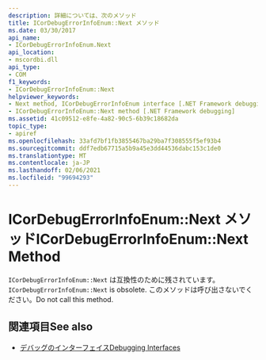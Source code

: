 ```yaml
---
description: 詳細については、次のメソッド
title: ICorDebugErrorInfoEnum::Next メソッド
ms.date: 03/30/2017
api_name:
- ICorDebugErrorInfoEnum.Next
api_location:
- mscordbi.dll
api_type:
- COM
f1_keywords:
- ICorDebugErrorInfoEnum::Next
helpviewer_keywords:
- Next method, ICorDebugErrorInfoEnum interface [.NET Framework debugging]
- ICorDebugErrorInfoEnum::Next method [.NET Framework debugging]
ms.assetid: 41c09512-e8fe-4a82-90c5-6b39c18682da
topic_type:
- apiref
ms.openlocfilehash: 33afd7bf1fb3855467ba29ba7f308555f5ef93b4
ms.sourcegitcommit: ddf7edb67715a5b9a45e3dd44536dabc153c1de0
ms.translationtype: MT
ms.contentlocale: ja-JP
ms.lasthandoff: 02/06/2021
ms.locfileid: "99694293"
---
```

# <a name="icordebugerrorinfoenumnext-method"></a><span data-ttu-id="d9445-103">ICorDebugErrorInfoEnum::Next メソッド</span><span class="sxs-lookup"><span data-stu-id="d9445-103">ICorDebugErrorInfoEnum::Next Method</span></span>

<span data-ttu-id="d9445-104">`ICorDebugErrorInfoEnum::Next` は互換性のために残されています。</span><span class="sxs-lookup"><span data-stu-id="d9445-104">`ICorDebugErrorInfoEnum::Next` is obsolete.</span></span> <span data-ttu-id="d9445-105">このメソッドは呼び出さないでください。</span><span class="sxs-lookup"><span data-stu-id="d9445-105">Do not call this method.</span></span>  
  
## <a name="see-also"></a><span data-ttu-id="d9445-106">関連項目</span><span class="sxs-lookup"><span data-stu-id="d9445-106">See also</span></span>

- [<span data-ttu-id="d9445-107">デバッグのインターフェイス</span><span class="sxs-lookup"><span data-stu-id="d9445-107">Debugging Interfaces</span></span>](debugging-interfaces.md)
